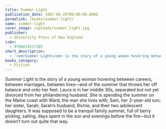 ```yaml
---
title: Summer Light
publication_date: 1987-06-25T00:00:00.000Z
permalink: /books/summer-light/
name: summer-light
cover_image: /uploads/summer_light.jpg
publisher:
  - University Press of New England
isbn:
  - 9780874517385
short_description:
  - '<em>Summer Light</em> is the story of a young woman hovering between careers, between marriages, between lives—and of the summer that throws her off balance and onto her feet.'
books_category:
  - Fiction
---
```

*Summer Light* is the story of a young woman hovering between careers, between marriages, between lives—and of the summer that throws her off balance and onto her feet. Laura is in her middle 30s, separated but not yet divorced from her philandering husband. She is spending the summer on the Maine coast with Ward, the man she lives with; Sam, her 3-year-old son; her sister, Sarah; Sarah’s husband, Richie; and their two adolescent daughters. It was supposed to be a tranquil family summer, full of berry picking, sailing, days spent in the sun and evenings before the fire—but it doesn’t turn out quite that way.
